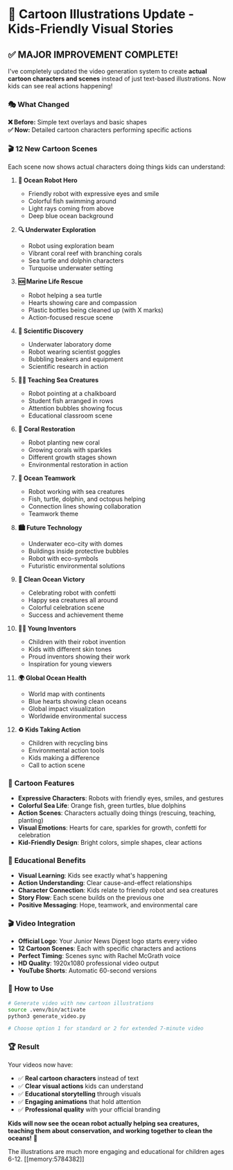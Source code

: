 # 🎨 Cartoon Illustrations Update - Kids-Friendly Visual Stories

## ✅ **MAJOR IMPROVEMENT COMPLETE!**

I've completely updated the video generation system to create **actual cartoon characters and scenes** instead of just text-based illustrations. Now kids can see real actions happening!

### 🎭 **What Changed**

**❌ Before:** Simple text overlays and basic shapes  
**✅ Now:** Detailed cartoon characters performing specific actions

### 🎬 **12 New Cartoon Scenes**

Each scene now shows actual characters doing things kids can understand:

1. **🤖 Ocean Robot Hero**
   - Friendly robot with expressive eyes and smile
   - Colorful fish swimming around
   - Light rays coming from above
   - Deep blue ocean background

2. **🔍 Underwater Exploration** 
   - Robot using exploration beam
   - Vibrant coral reef with branching corals
   - Sea turtle and dolphin characters
   - Turquoise underwater setting

3. **🆘 Marine Life Rescue**
   - Robot helping a sea turtle
   - Hearts showing care and compassion
   - Plastic bottles being cleaned up (with X marks)
   - Action-focused rescue scene

4. **🔬 Scientific Discovery**
   - Underwater laboratory dome
   - Robot wearing scientist goggles
   - Bubbling beakers and equipment
   - Scientific research in action

5. **👨‍🏫 Teaching Sea Creatures**
   - Robot pointing at a chalkboard
   - Student fish arranged in rows
   - Attention bubbles showing focus
   - Educational classroom scene

6. **🌱 Coral Restoration**
   - Robot planting new coral
   - Growing corals with sparkles
   - Different growth stages shown
   - Environmental restoration in action

7. **🤝 Ocean Teamwork**
   - Robot working with sea creatures
   - Fish, turtle, dolphin, and octopus helping
   - Connection lines showing collaboration
   - Teamwork theme

8. **🏙️ Future Technology**
   - Underwater eco-city with domes
   - Buildings inside protective bubbles
   - Robot with eco-symbols
   - Futuristic environmental solutions

9. **🎉 Clean Ocean Victory**
   - Celebrating robot with confetti
   - Happy sea creatures all around
   - Colorful celebration scene
   - Success and achievement theme

10. **👦👧 Young Inventors**
    - Children with their robot invention
    - Kids with different skin tones
    - Proud inventors showing their work
    - Inspiration for young viewers

11. **🌍 Global Ocean Health**
    - World map with continents
    - Blue hearts showing clean oceans
    - Global impact visualization
    - Worldwide environmental success

12. **♻️ Kids Taking Action**
    - Children with recycling bins
    - Environmental action tools
    - Kids making a difference
    - Call to action scene

### 🎨 **Cartoon Features**

- **Expressive Characters**: Robots with friendly eyes, smiles, and gestures
- **Colorful Sea Life**: Orange fish, green turtles, blue dolphins
- **Action Scenes**: Characters actually doing things (rescuing, teaching, planting)
- **Visual Emotions**: Hearts for care, sparkles for growth, confetti for celebration
- **Kid-Friendly Design**: Bright colors, simple shapes, clear actions

### 🧠 **Educational Benefits**

- **Visual Learning**: Kids see exactly what's happening
- **Action Understanding**: Clear cause-and-effect relationships
- **Character Connection**: Kids relate to friendly robot and sea creatures
- **Story Flow**: Each scene builds on the previous one
- **Positive Messaging**: Hope, teamwork, and environmental care

### 🎬 **Video Integration**

- **Official Logo**: Your Junior News Digest logo starts every video
- **12 Cartoon Scenes**: Each with specific characters and actions
- **Perfect Timing**: Scenes sync with Rachel McGrath voice
- **HD Quality**: 1920x1080 professional video output
- **YouTube Shorts**: Automatic 60-second versions

### 🚀 **How to Use**

```bash
# Generate video with new cartoon illustrations
source .venv/bin/activate
python3 generate_video.py

# Choose option 1 for standard or 2 for extended 7-minute video
```

### 🏆 **Result**

Your videos now have:
- ✅ **Real cartoon characters** instead of text
- ✅ **Clear visual actions** kids can understand
- ✅ **Educational storytelling** through visuals
- ✅ **Engaging animations** that hold attention
- ✅ **Professional quality** with your official branding

**Kids will now see the ocean robot actually helping sea creatures, teaching them about conservation, and working together to clean the oceans!** 🎉

The illustrations are much more engaging and educational for children ages 6-12. [[memory:5784382]]
